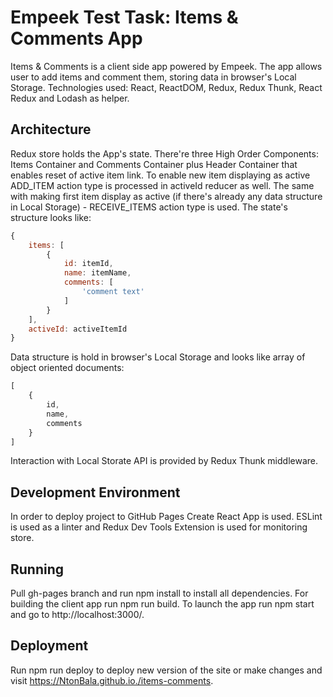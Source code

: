 # Empeek Test Task: Items & Comments App

Items & Comments is a client side app powered by Empeek. The app allows user to add items and comment them, storing data
in browser's Local Storage.
Technologies used: React, ReactDOM, Redux, Redux Thunk, React Redux and Lodash as helper.

## Architecture

Redux store holds the App's state.
There're three High Order Components: Items Container and Comments Container plus Header Container that enables reset of
active item link. To enable new item displaying as active ADD_ITEM action type is processed in activeId reducer as well.
The same with making first item display as active (if there's already any data structure in Local Storage) -
RECEIVE_ITEMS action type is used.
The state's structure looks like:
```javascript
{
    items: [
        {
            id: itemId,
            name: itemName,
            comments: [
                'comment text'
            ]
        }
    ],
    activeId: activeItemId
}
```

Data structure is hold in browser's Local Storage and looks like array of object oriented documents:
```javascript
[
    {
        id,
        name,
        comments
    }
]
```
Interaction with Local Storate API is provided by Redux Thunk middleware.

## Development Environment

In order to deploy project to GitHub Pages Create React App is used. ESLint is used as a linter and
Redux Dev Tools Extension is used for monitoring store.

## Running

Pull gh-pages branch and run npm install to install all dependencies. For building the client app run npm run build.
To launch the app run npm start and go to http://localhost:3000/.

## Deployment

Run npm run deploy to deploy new version of the site or make changes and visit https://NtonBala.github.io./items-comments.
